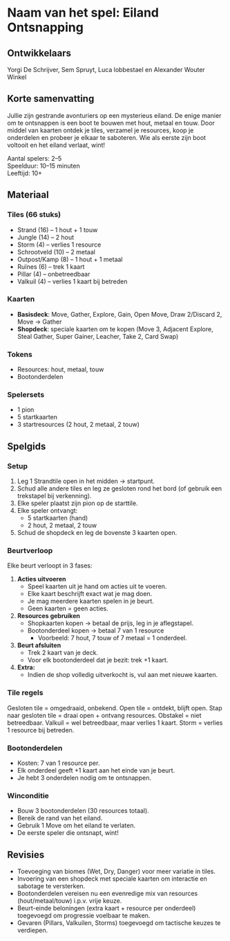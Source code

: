 # Naam van het spel: Eiland Ontsnapping

## Ontwikkelaars

Yorgi De Schrijver, Sem Spruyt, Luca lobbestael en Alexander Wouter Winkel

## Korte samenvatting

Jullie zijn gestrande avonturiers op een mysterieus eiland. De enige manier om te ontsnappen is een boot te bouwen met hout, metaal en touw. Door middel van kaarten ontdek je tiles, verzamel je resources, koop je onderdelen en probeer je elkaar te saboteren. Wie als eerste zijn boot voltooit en het eiland verlaat, wint!

Aantal spelers: 2–5  
Speelduur: 10–15 minuten  
Leeftijd: 10+  

## Materiaal

### Tiles (66 stuks)
- Strand (16) – 1 hout + 1 touw
- Jungle (14) – 2 hout
- Storm (4) – verlies 1 resource
- Schrootveld (10) – 2 metaal
- Outpost/Kamp (8) – 1 hout + 1 metaal
- Ruïnes (6) – trek 1 kaart
- Pillar (4) – onbetreedbaar
- Valkuil (4) – verlies 1 kaart bij betreden

### Kaarten

- **Basisdeck**: Move, Gather, Explore, Gain, Open Move, Draw 2/Discard 2, Move → Gather
- **Shopdeck**: speciale kaarten om te kopen (Move 3, Adjacent Explore, Steal Gather, Super Gainer, Leacher, Take 2, Card Swap)

### Tokens

- Resources: hout, metaal, touw
- Bootonderdelen

### Spelersets

- 1 pion
- 5 startkaarten
- 3 startresources (2 hout, 2 metaal, 2 touw)

## Spelgids
### Setup

1. Leg 1 Strandtile open in het midden → startpunt.
2. Schud alle andere tiles en leg ze gesloten rond het bord (of gebruik een trekstapel bij verkenning).
3. Elke speler plaatst zijn pion op de starttile.
4. Elke speler ontvangt:
    - 5 startkaarten (hand)
    - 2 hout, 2 metaal, 2 touw
5. Schud de shopdeck en leg de bovenste 3 kaarten open.

### Beurtverloop

Elke beurt verloopt in 3 fases:

1. **Acties uitvoeren**
    - Speel kaarten uit je hand om acties uit te voeren.
    - Elke kaart beschrijft exact wat je mag doen.
    - Je mag meerdere kaarten spelen in je beurt.
    - Geen kaarten = geen acties.
2. **Resources gebruiken**
    - Shopkaarten kopen → betaal de prijs, leg in je aflegstapel.
    - Bootonderdeel kopen → betaal 7 van 1 resource
        - Voorbeeld: 7 hout, 7 touw of 7 metaal = 1 onderdeel.
3. **Beurt afsluiten**
    - Trek 2 kaart van je deck.
    - Voor elk bootonderdeel dat je bezit: trek +1 kaart.
4. **Extra:**
    - Indien de shop volledig uitverkocht is, vul aan met nieuwe kaarten.

### Tile regels

Gesloten tile = omgedraaid, onbekend.
Open tile = ontdekt, blijft open.
Stap naar gesloten tile = draai open + ontvang resources.
Obstakel = niet betreedbaar.
Valkuil = wel betreedbaar, maar verlies 1 kaart.
Storm = verlies 1 resource bij betreden.

### Bootonderdelen

- Kosten: 7 van 1 resource per.
- Elk onderdeel geeft +1 kaart aan het einde van je beurt.
- Je hebt 3 onderdelen nodig om te ontsnappen.

### Winconditie

- Bouw 3 bootonderdelen (30 resources totaal).
- Bereik de rand van het eiland.
- Gebruik 1 Move om het eiland te verlaten.
- De eerste speler die ontsnapt, wint!

## Revisies

- Toevoeging van biomes (Wet, Dry, Danger) voor meer variatie in tiles.
- Invoering van een shopdeck met speciale kaarten om interactie en sabotage te versterken.
- Bootonderdelen vereisen nu een evenredige mix van resources (hout/metaal/touw) i.p.v. vrije keuze.
- Beurt-einde beloningen (extra kaart + resource per onderdeel) toegevoegd om progressie voelbaar te maken.
- Gevaren (Pillars, Valkuilen, Storms) toegevoegd om tactische keuzes te verdiepen.


